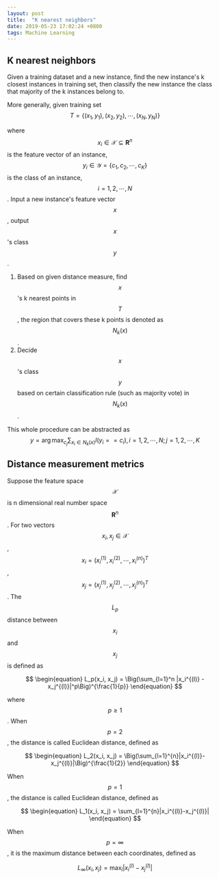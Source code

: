 ```yaml
---
layout: post
title:  "K nearest neighbors"
date: 2019-05-23 17:02:24 +0800
tags: Machine Learning
---
```

<script type="text/x-mathjax-config">
MathJax.Hub.Config({
  TeX: { equationNumbers: { autoNumber: "AMS" } }
});
</script>
## K nearest neighbors

Given a training dataset and a new instance, find the new instance's k closest instances in training set, then classify the new instance the class that majority of the k instances belong to.

More generally, given training set
$$
\begin{equation}
	T = \{ (x_1, y_1), (x_2, y_2), \cdots, (x_N, y_N)\}
\end{equation}
$$

where $$x_i \in \mathcal{X}\subseteq\mathbf{R}^n$$ is the feature vector of an instance, $$y_i\in\mathcal{Y}=\{c_1,c_2,\cdots,c_K\}$$ is the class of an instance, $$i=1,2,\cdots,N$$. Input a new instance's feature vector $$x$$, output $$x$$'s class $$y$$.

1. Based on given distance measure, find $$x$$'s k nearest points in $$T$$, the region that covers these k points is denoted as $$N_k(x)$$.
2. Decide $$x$$'s class $$y$$ based on certain classification rule (such as majority vote) in $$N_k(x)$$.

This whole procedure can be abstracted as
$$
\begin{equation}
	y = \arg\max_{c_j}\sum_{x_i\in N_k(x)} I(y_i==c_i), i=1,2,\cdots,N;j=1,2,\cdots,K
\end{equation}
$$

## Distance measurement metrics

Suppose the feature space $$\mathcal{X}$$ is n dimensional real number space $$\mathbf{R}^n$$. For two vectors $$x_i, x_j\in \mathcal{X}$$, $$x_i=(x_i^{(1)},x_i^{(2)},\cdots,x_i^{(n)})^T$$, $$x_j=(x_j^{(1)},x_j^{(2)},\cdots,x_j^{(n)})^T$$. The $$L_p$$ distance between $$x_i$$ and $$x_j$$ is defined as

$$
\begin{equation}
	L_p(x_i, x_j) = \Big(\sum_{l=1}^n |x_i^{(l)} - x_j^{(l)}|^p\Big)^{\frac{1}{p}}
\end{equation}
$$

where $$p\geq 1$$. When $$p=2$$, the distance is called Euclidean distance, defined as

$$
\begin{equation}
	L_2(x_i, x_j) = \Big(\sum_{l=1}^{n}|x_i^{(l)}-x_j^{(l)}|\Big)^{\frac{1}{2}}
\end{equation}
$$

When $$p=1$$, the distance is called Euclidean distance, defined as

$$
\begin{equation}
	L_1(x_i, x_j) = \sum_{l=1}^{n}|x_i^{(l)}-x_j^{(l)}|
\end{equation}
$$

When $$p=\infty$$, it is the maximum distance between each coordinates, defined as

$$
\begin{equation}
	L_\infty(x_i, x_j) = \max_{l}|x_i^{(l)}-x_j^{(l)}|
\end{equation}
$$

